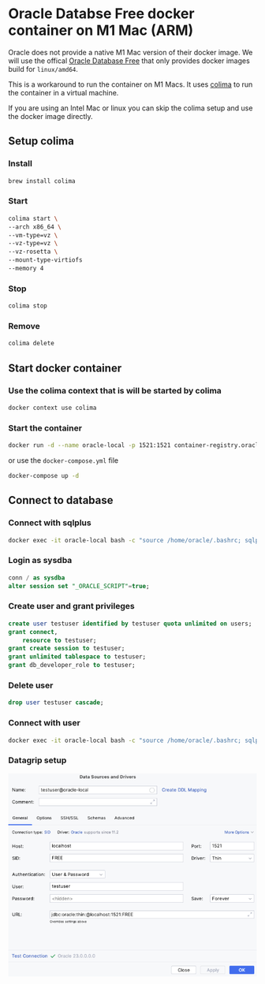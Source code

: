 # Oracle Databse Free docker container on M1 Mac (ARM)

Oracle does not provide a native M1 Mac version of their docker image. We will use the offical [Oracle Database Free](https://www.oracle.com/database/free/get-started/) that only provides docker images build for `linux/amd64`.

This is a workaround to run the container on M1 Macs. It uses [colima](<https://github.com/abiosoft/colima>) to run the container in a virtual machine.

If you are using an Intel Mac or linux you can skip the colima setup and use the docker image directly.

## Setup colima

### Install

```bash
brew install colima
```

### Start

```bash
colima start \
--arch x86_64 \
--vm-type=vz \
--vz-type=vz \
--vz-rosetta \
--mount-type-virtiofs 
--memory 4
```

### Stop

```bash
colima stop
```

### Remove

```bash
colima delete
```

## Start docker container

### Use the colima context that is will be started by colima

```bash
docker context use colima
```

### Start the container

```bash
docker run -d --name oracle-local -p 1521:1521 container-registry.oracle.com/database/free:latest
```

or use the `docker-compose.yml` file

```bash
docker-compose up -d
```

## Connect to database

### Connect with sqlplus

```bash
docker exec -it oracle-local bash -c "source /home/oracle/.bashrc; sqlplus /nolog"
```

### Login as sysdba

```sql  
conn / as sysdba
alter session set "_ORACLE_SCRIPT"=true;  
```

### Create user and grant privileges

```sql  
create user testuser identified by testuser quota unlimited on users;
grant connect,
    resource to testuser;
grant create session to testuser;
grant unlimited tablespace to testuser;
grant db_developer_role to testuser;
```

### Delete user

```sql
drop user testuser cascade;
```

### Connect with user

```bash
docker exec -it oracle-local bash -c "source /home/oracle/.bashrc; sqlplus testuser/testuser"
```

### Datagrip setup

![datagrip setup](datagrip.png)
